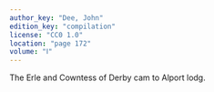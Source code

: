```yaml
---
author_key: "Dee, John"
edition_key: "compilation"
license: "CC0 1.0"
location: "page 172"
volume: "Ⅰ"
---
```

The Erle and Cowntess of Derby cam to Alport lodg.
